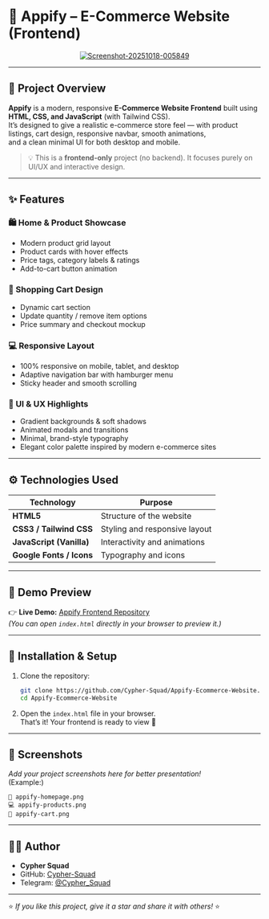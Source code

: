 # 🛒 Appify – E-Commerce Website (Frontend)

<p align="center">
<a href="https://ibb.co/Wpph3pv5"><img src="https://i.ibb.co/PzzLYzGj/Screenshot-20251018-005849.jpg" alt="Screenshot-20251018-005849" border="0"></a>

---

## 🧾 Project Overview

**Appify** is a modern, responsive **E-Commerce Website Frontend** built using **HTML, CSS, and JavaScript** (with Tailwind CSS).  
It’s designed to give a realistic e-commerce store feel — with product listings, cart design, responsive navbar, smooth animations,  
and a clean minimal UI for both desktop and mobile.

> 💡 This is a **frontend-only** project (no backend). It focuses purely on UI/UX and interactive design.

---

## ✨ Features

### 🛍️ Home & Product Showcase
- Modern product grid layout  
- Product cards with hover effects  
- Price tags, category labels & ratings  
- Add-to-cart button animation  

### 🛒 Shopping Cart Design
- Dynamic cart section  
- Update quantity / remove item options  
- Price summary and checkout mockup  

### 💻 Responsive Layout
- 100% responsive on mobile, tablet, and desktop  
- Adaptive navigation bar with hamburger menu  
- Sticky header and smooth scrolling  

### 🎨 UI & UX Highlights
- Gradient backgrounds & soft shadows  
- Animated modals and transitions  
- Minimal, brand-style typography  
- Elegant color palette inspired by modern e-commerce sites  

---

## ⚙️ Technologies Used

| Technology | Purpose |
|-------------|----------|
| **HTML5** | Structure of the website |
| **CSS3 / Tailwind CSS** | Styling and responsive layout |
| **JavaScript (Vanilla)** | Interactivity and animations |
| **Google Fonts / Icons** | Typography and icons |

---

## 🚀 Demo Preview

👉 **Live Demo:** [Appify Frontend Repository](https://github.com/Cypher-Squad/Appify-Ecommerce-Website)  
*(You can open `index.html` directly in your browser to preview it.)*

---

## 🧩 Installation & Setup

1. Clone the repository:
   ```bash
   git clone https://github.com/Cypher-Squad/Appify-Ecommerce-Website.git
   cd Appify-Ecommerce-Website
   ```

2. Open the `index.html` file in your browser.  
   That’s it! Your frontend is ready to view 🎉

---

## 📸 Screenshots

_Add your project screenshots here for better presentation!_  
(Example:)
```
📱 appify-homepage.png  
💻 appify-products.png  
🛒 appify-cart.png  
```

---

## 👨‍💻 Author

- **Cypher Squad**  
- GitHub: [Cypher-Squad](https://github.com/Cypher-Squad)  
- Telegram: [@Cypher_Squad](https://t.me/GODXGENSHIN)  

---

⭐ *If you like this project, give it a star and share it with others!* ⭐
